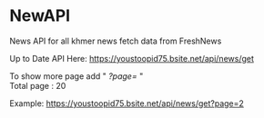 # NewAPI

News API for all khmer news fetch data from FreshNews

Up to Date API Here: https://youstoopid75.bsite.net/api/news/get

To show more page add " *?page=* "    
Total page : 20

Example: https://youstoopid75.bsite.net/api/news/get?page=2


